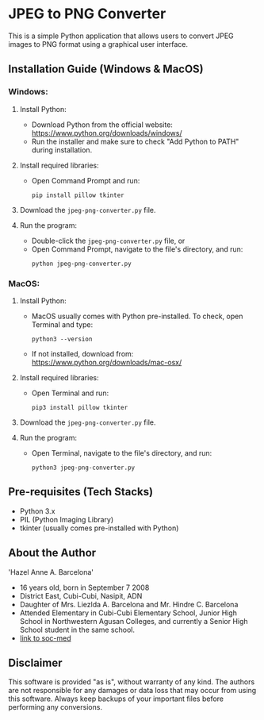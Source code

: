 # JPEG to PNG Converter

This is a simple Python application that allows users to convert JPEG images to PNG format using a graphical user interface.

## Installation Guide (Windows & MacOS)

### Windows:

1. Install Python:
   - Download Python from the official website: https://www.python.org/downloads/windows/
   - Run the installer and make sure to check "Add Python to PATH" during installation.

2. Install required libraries:
   - Open Command Prompt and run:
     ```
     pip install pillow tkinter
     ```

3. Download the `jpeg-png-converter.py` file.

4. Run the program:
   - Double-click the `jpeg-png-converter.py` file, or
   - Open Command Prompt, navigate to the file's directory, and run:
     ```
     python jpeg-png-converter.py
     ```

### MacOS:

1. Install Python:
   - MacOS usually comes with Python pre-installed. To check, open Terminal and type:
     ```
     python3 --version
     ```
   - If not installed, download from: https://www.python.org/downloads/mac-osx/

2. Install required libraries:
   - Open Terminal and run:
     ```
     pip3 install pillow tkinter
     ```

3. Download the `jpeg-png-converter.py` file.

4. Run the program:
   - Open Terminal, navigate to the file's directory, and run:
     ```
     python3 jpeg-png-converter.py
     ```

## Pre-requisites (Tech Stacks)

- Python 3.x
- PIL (Python Imaging Library)
- tkinter (usually comes pre-installed with Python)

## About the Author

'Hazel Anne A. Barcelona'
- 16 years old, born in September 7 2008
- District East, Cubi-Cubi, Nasipit, ADN
- Daughter of Mrs. Liezlda A. Barcelona and Mr. Hindre C. Barcelona
- Attended Elementary in Cubi-Cubi Elementary School, Junior High School in Northwestern Agusan Colleges, and currently a Senior High School student in the same school.
- [link to soc-med](https://www.facebook.com/hazelanne.barcelona.50?mibextid=LQQJ4d)

## Disclaimer

This software is provided "as is", without warranty of any kind. The authors are not responsible for any damages or data loss that may occur from using this software. Always keep backups of your important files before performing any conversions.
